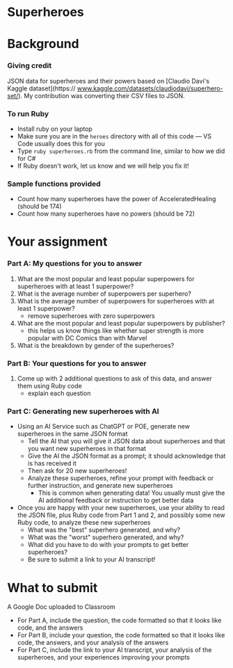 Superheroes
===

# Background

### Giving credit
JSON data for superheroes and their powers based on [Claudio Davi's Kaggle dataset](https://
www.kaggle.com/datasets/claudiodavi/superhero-set/). My contribution was converting their CSV files to JSON.

### To run Ruby
* Install ruby on your laptop
* Make sure you are in the `heroes` directory with all of this code — VS Code usually does this for you
* Type `ruby superheroes.rb` from the command line, similar to how we did for C#
* If Ruby doesn't work, let us know and we will help you fix it!

### Sample functions provided
* Count how many superheroes have the power of AcceleratedHealing (should be 174)
* Count how many superheroes have no powers (should be 72)

# Your assignment

### Part A: My questions for you to answer
1. What are the most popular and least popular superpowers for superheroes with at least 1 superpower?
1. What is the average number of superpowers per superhero?
1. What is the average number of superpowers for superheroes with at least 1 superpower?
    * remove superheroes with zero superpowers
1. What are the most popular and least popular superpowers by publisher?
    * this helps us know things like whether super strength is more popular with DC Comics than with Marvel
1. What is the breakdown by gender of the superheroes?

### Part B: Your questions for you to answer
1. Come up with 2 additional questions to ask of this data, and answer them using Ruby code
    * explain each question

### Part C: Generating new superheroes with AI
* Using an AI Service such as ChatGPT or POE, generate new superheroes in the same JSON format
    * Tell the AI that you will give it JSON data about superheroes and that you want new superheroes in that format
    * Give the AI the JSON format as a prompt; it should acknowledge that is has received it
    * Then ask for 20 new superheroes!
    * Analyze these superheroes, refine your prompt with feedback or further instruction, and generate new superheroes
        * This is common when generating data! You usually must give the AI additional feedback or instruction to get better data
* Once you are happy with your new superheroes, use your ability to read the JSON file, plus Ruby code from Part 1 and 2, and possibly some new Ruby code, to analyze these new superheroes
    * What was the "best" superhero generated, and why?
    * What was the "worst" superhero generated, and why?
    * What did you have to do with your prompts to get better superheroes?
    * Be sure to submit a link to your AI transcript!

# What to submit
A Google Doc uploaded to Classroom
* For Part A, include the question, the code formatted so that it looks like code, and the answers
* For Part B, include your question, the code formatted so that it looks like code, the answers, and your analysis of the answers
* For Part C, include the link to your AI transcript, your analysis of the superheroes, and your experiences improving your prompts



